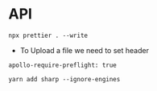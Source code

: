 # API

```
npx prettier . --write
```

- To Upload a file we need to set header

```
apollo-require-preflight: true
```

```
yarn add sharp --ignore-engines
```

